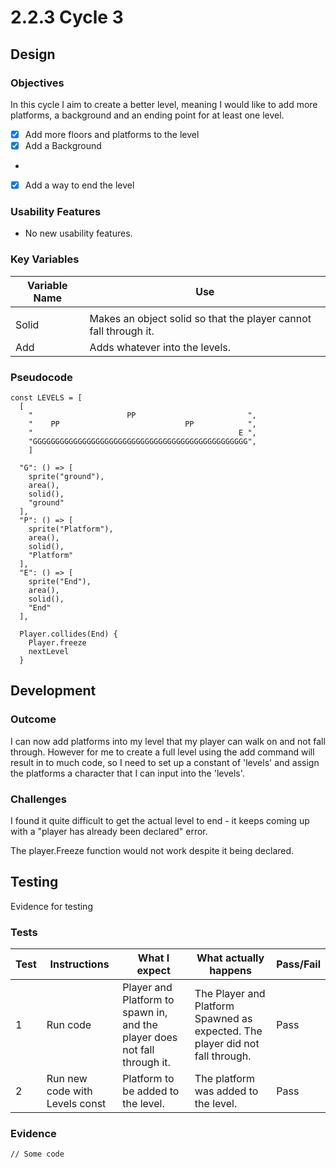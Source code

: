 # 2.2.3 Cycle 3

## Design

### Objectives

In this cycle I aim to create a better level, meaning I would like to add more platforms, a background and an ending point for at least one level.&#x20;

* [x] Add more floors and platforms to the level
* [x] Add a Background
*
* [x] Add a way to end the level&#x20;

### Usability Features

* No new usability features.

### Key Variables

| Variable Name | Use                                                              |
| ------------- | ---------------------------------------------------------------- |
|               |                                                                  |
| Solid         | Makes an object solid so that the player cannot fall through it. |
| Add           | Adds whatever into the levels.                                   |

### Pseudocode

```
const LEVELS = [
  [
    "                     PP                         ",
    "    PP                            PP            ",
    "                                              E ",
    "GGGGGGGGGGGGGGGGGGGGGGGGGGGGGGGGGGGGGGGGGGGGGGGG",
    ]
    
  "G": () => [
    sprite("ground"),
    area(),
    solid(),
    "ground"
  ],
  "P": () => [
    sprite("Platform"),
    area(),
    solid(),
    "Platform"
  ],
  "E": () => [
    sprite("End"),
    area(),
    solid(),
    "End"
  ],
  
  Player.collides(End) {
    Player.freeze
    nextLevel
  }
```

## Development

### Outcome

I can now add platforms into my level that my player can walk on and not fall through. However for me to create a full level using the add command will result in to much code, so I need to set up a constant of 'levels' and assign the platforms a character that I can input into the 'levels'.

### Challenges

I found it quite difficult to get the actual level to end - it keeps coming up with a "player has already been declared" error.

The player.Freeze function would not work despite it being declared.

## Testing

Evidence for testing

### Tests

| Test | Instructions                   | What I expect                                                             | What actually happens                                                         | Pass/Fail |
| ---- | ------------------------------ | ------------------------------------------------------------------------- | ----------------------------------------------------------------------------- | --------- |
| 1    | Run code                       | Player and Platform to spawn in, and the player does not fall through it. | The Player and Platform Spawned as expected. The player did not fall through. | Pass      |
| 2    | Run new code with Levels const | Platform to be added to the level.                                        | The platform was added to the level.                                          | Pass      |

### Evidence

```
// Some code
```
